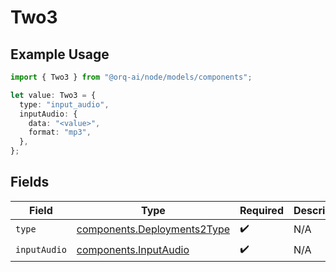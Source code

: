# Two3

## Example Usage

```typescript
import { Two3 } from "@orq-ai/node/models/components";

let value: Two3 = {
  type: "input_audio",
  inputAudio: {
    data: "<value>",
    format: "mp3",
  },
};
```

## Fields

| Field                                                                      | Type                                                                       | Required                                                                   | Description                                                                |
| -------------------------------------------------------------------------- | -------------------------------------------------------------------------- | -------------------------------------------------------------------------- | -------------------------------------------------------------------------- |
| `type`                                                                     | [components.Deployments2Type](../../models/components/deployments2type.md) | :heavy_check_mark:                                                         | N/A                                                                        |
| `inputAudio`                                                               | [components.InputAudio](../../models/components/inputaudio.md)             | :heavy_check_mark:                                                         | N/A                                                                        |